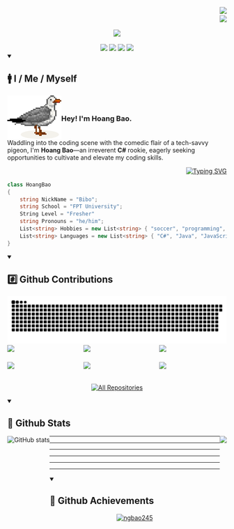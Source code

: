 <!-- Introduction -->
<p align="right">
  <a href="https://github.com/ngbao245?tab=repositories"><img src="https://komarev.com/ghpvc/?username=ngbao245&style=for-the-badge&base=1000&color=AE82CE"></a>
    </br>
  <a href="https://github.com/login?return_to=https%3A%2F%2Fgithub.com%2Fngbao245">
    <img src="https://img.shields.io/github/followers/ngbao245?label=follow&style=for-the-badge&logo=github">
  </a>
</p>

<p align="center">
    <a href="https://github.com/ngbao245?tab=repositories"><img src="https://readme-typing-svg.herokuapp.com/?font=Righteous&size=40&color=AE82CE&center=true&vCenter=true&width=500&height=70&duration=3000&lines=Hi+There!;+I'm+BaoBiBo!;" /></a>
</p>

<div align="center"> 
  <a href="mailto:ng.hoangbao03@gmail.com">
    <img src="https://img.shields.io/badge/Gmail-FEBB03?color=AAAAAA&style=for-the-badge&logo=gmail&logoColor=red"/></a>
  <a href="https://www.linkedin.com/in/storage-gmail-661b5b29b/">
    <img src="https://img.shields.io/badge/LinkedIn-0077B5?style=for-the-badge&logo=linkedin&logoColor=white"/></a>
  <a href="https://drive.google.com/file/d/1IocqvcW8I4A3Gqi_nWf7j0LJnswHW7F8/view?usp=sharing">
     <img src="https://img.shields.io/badge/Resume-FF5722?style=for-the-badge&logo=todoist&logoColor=white"/></a>
  <a href="https://www.instagram.com/ng_bao245/">
    <img src="https://img.shields.io/badge/Instagram-333333?color=FC0063&style=for-the-badge&logo=instagram&logoColor=white"/></a>
</div>

<details open>
  <summary><h2>🚹 I / Me / Myself</h2></summary>
  
<div style="display: flex; align-items: center;">
  <img align="left" src="https://github.com/ngbao245/ngbao245/blob/main/images/pigeon3.png" width="auto" height="100">
  <h3 align="left">Hey! I'm Hoang Bao.</h3>
</div>
Waddling into the coding scene with the comedic flair of a tech-savvy pigeon, I'm <b>Hoang Bao</b>—an irreverent <b>C#</b> rookie, eagerly seeking opportunities to cultivate and elevate my coding skills.

<br>

<!-- 
- I am a programming rookie.
- I like to use a variety of productivity software to boost up my efficiency.
- I like C#, and I used to dream of being a game developer.
- But reality has left me with no time to learn, so I started with web development.
- I'm intrigued by exploring and experimenting with unfamiliar technologies.
-->
</details>

<p align="right">
<a href="https://github.com/ngbao245?tab=repositories"><img src="https://readme-typing-svg.herokuapp.com?font=ui-monospace%2C+SFMono-Regular%2C+%22SF+Mono%22%2C+Menlo%2C+Consolas%2C+%22Liberation+Mono%22%2C+monospace&size=15&duration=0.000000000000000000000001&pause=0.0000000000000000001&color=AE82CE&repeat=false&vCenter=true&multiline=true&random=false&width=720&height=110&lines=&#x2022;+I+am+a+programming+rookie.;&#x2022;+I+like+to+use+a+variety+of+productivity+software+to+boost+up+my+efficiency.;&#x2022;+I+like+C%23%2C+and+I+used+to+dream+of+being+a+game+developer.;&#x2022;+But+reality+has+left+me+with+no+time+to+learn%2C+so+I+started+with+web+development.;&#x2022;+I'm+intrigued+by+exploring+and+experimenting+with+unfamiliar+technologies." alt="Typing SVG" /></a>
</p>

```csharp
class HoangBao
{
    string NickName = "Bibo";
    string School = "FPT University";
    String Level = "Fresher"
    string Pronouns = "he/him";
    List<string> Hobbies = new List<string> { "soccer", "programming", "music", "travel" };
    List<string> Languages = new List<string> { "C#", "Java", "JavaScript", "TypeScript" };
}
```
<details open>
  <summary><h2>#️⃣ Github Contributions</h2></summary>
    <a href="https://github.com/ngbao245?tab=repositories">
      <img src="https://raw.githubusercontent.com/ngbao245/ngbao245/output/github-contribution-grid-snake-dark.svg" alt="Snake Gif">
    </a>

<div style="display: grid; grid-template-columns: repeat(3, 1fr); gap: 20px;">
  <!-- ChatRoom -->
      <a href="https://github.com/ngbao245/SignalR-ChatRoom">
        <img width="278" src="https://denvercoder1-github-readme-stats.vercel.app/api/pin/?username=ngbao245&repo=SignalR-ChatRoom&theme=material-palenight&bg_color=1F222E&title_color=AE82CE&hide_border=true&show_description=false&show_icons=false"/></a>
  <!-- PokeShop -->
      <a href="https://github.com/ngbao245/PokeShop"><img width="278" src="https://denvercoder1-github-readme-stats.vercel.app/api/pin/?username=ngbao245&repo=PokeShop&theme=material-palenight&bg_color=1F222E&title_color=AE82CE&hide_border=true&show_description=false&show_icons=false"/></a>
  <!-- dotnetCore -->
      <a href="https://github.com/ngbao245/api-docnetcore"><img width="278" src="https://denvercoder1-github-readme-stats.vercel.app/api/pin/?username=ngbao245&repo=api-docnetcore&theme=material-palenight&bg_color=1F222E&title_color=AE82CE&hide_border=true&show_description=false&show_icons=false"/></a>
  <!-- TaskManagement -->
      <a href="https://github.com/ngbao245/TaskManagement"><img width="278" src="https://denvercoder1-github-readme-stats.vercel.app/api/pin/?username=ngbao245&repo=TaskManagement&theme=material-palenight&bg_color=1F222E&title_color=AE82CE&hide_border=true&show_description=false&show_icons=false"/></a>
  <!-- StudentManagement -->
      <a href="https://github.com/ngbao245/StudentManagement"><img width="278" src="https://denvercoder1-github-readme-stats.vercel.app/api/pin/?username=ngbao245&repo=StudentManagement&theme=material-palenight&bg_color=1F222E&title_color=AE82CE&hide_border=true&show_description=false&show_icons=false"/></a>
  <!-- LeetCode -->
      <a href="https://github.com/ngbao245/LeetCode"><img width="278" src="https://denvercoder1-github-readme-stats.vercel.app/api/pin/?username=ngbao245&repo=LeetCode&theme=material-palenight&bg_color=1F222E&title_color=AE82CE&hide_border=true&show_description=false&show_icons=false"/></a>

</div>
   
<br>
  <p align="center">
    <a href="https://github.com/ngbao245?tab=repositories"><img alt="All Repositories" title="All Repositories" src="https://custom-icon-badges.demolab.com/badge/-Click%20Here%20For%20All%20My%20Repos-1F222E?style=for-the-badge&logoColor=white&logo=repo"/></a>
  </p>
</details>

<details open>
  <summary><h2>📶 Github Stats</h2></summary>
  <a href="https://github.com/ngbao245?tab=repositories">
    <img height="180" align="left" src="https://github-readme-stats.vercel.app/api?username=ngbao245&theme=material-palenight&show_icons=true" alt="GitHub stats"></a>
  <a href="https://github.com/ngbao245?tab=repositories">
    <img height="180" align="right" src="https://github-readme-stats.vercel.app/api/top-langs/?username=ngbao245&theme=material-palenight&layout=compact&langs_count=5"></a>

---
---
---
---
---
---
</details>

<details open>
  <summary><h2>💎 Github Achievements</h2></summary>
    <p align="center">
      <a href="https://github.com/ngbao245?tab=repositories">
      <img src="https://github-profile-trophy.vercel.app/?username=ngbao245&no-frame=true&no-bg=false&row=1&column=-1&rank=SSS,SS,S,AAA,AA,A,B,C,SECRET&theme=nord" alt="ngbao245" /></a>
    </p>
</details>  
